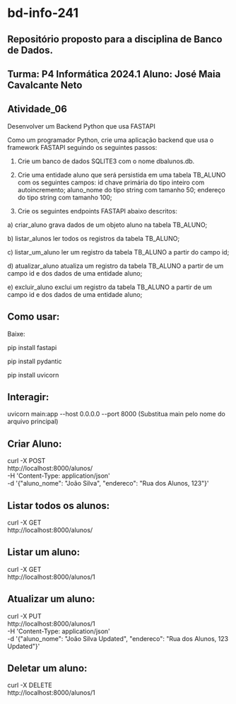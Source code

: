 # bd-info-241
Repositório proposto para a disciplina de Banco de Dados.
---------------------------------
Turma: P4 Informática 2024.1
Aluno: José Maia Cavalcante Neto
---------------------------------
## Atividade_06
Desenvolver um Backend Python que usa FASTAPI 

Como um programador Python, crie uma aplicação backend que usa o framework FASTAPI seguindo os seguintes passos:
1) Crie um banco de dados SQLITE3 com o nome dbalunos.db.

2) Crie uma entidade aluno que será persistida em uma tabela TB_ALUNO com os seguintes campos:
id chave primária do tipo inteiro com autoincremento;
aluno_nome do tipo string com tamanho 50;
endereço       do tipo string com tamanho 100;

3) Crie os seguintes endpoints FASTAPI abaixo descritos:
   
a) criar_aluno grava dados de um objeto aluno na tabela TB_ALUNO;

b) listar_alunos ler todos os registros da tabela TB_ALUNO; 

c) listar_um_aluno ler um registro da tabela TB_ALUNO a partir do campo id; 

d) atualizar_aluno atualiza um registro da tabela TB_ALUNO a partir de um campo id e dos dados de uma entidade aluno; 

e) excluir_aluno exclui um registro da tabela TB_ALUNO a partir de um campo id e dos dados de uma entidade aluno;

## Como usar:
Baixe:

pip install fastapi

pip install pydantic

pip install uvicorn

## Interagir:

uvicorn main:app --host 0.0.0.0 --port 8000
(Substitua main pelo nome do arquivo principal)

## Criar Aluno:

curl -X POST \
  http://localhost:8000/alunos/ \
  -H 'Content-Type: application/json' \
  -d '{"aluno_nome": "João Silva", "endereco": "Rua dos Alunos, 123"}'

## Listar todos os alunos:

curl -X GET \
  http://localhost:8000/alunos/

## Listar um aluno:

curl -X GET \
  http://localhost:8000/alunos/1

## Atualizar um aluno:

curl -X PUT \
  http://localhost:8000/alunos/1 \
  -H 'Content-Type: application/json' \
  -d '{"aluno_nome": "João Silva Updated", "endereco": "Rua dos Alunos, 123 Updated"}'

  ## Deletar um aluno:

curl -X DELETE \
  http://localhost:8000/alunos/1


